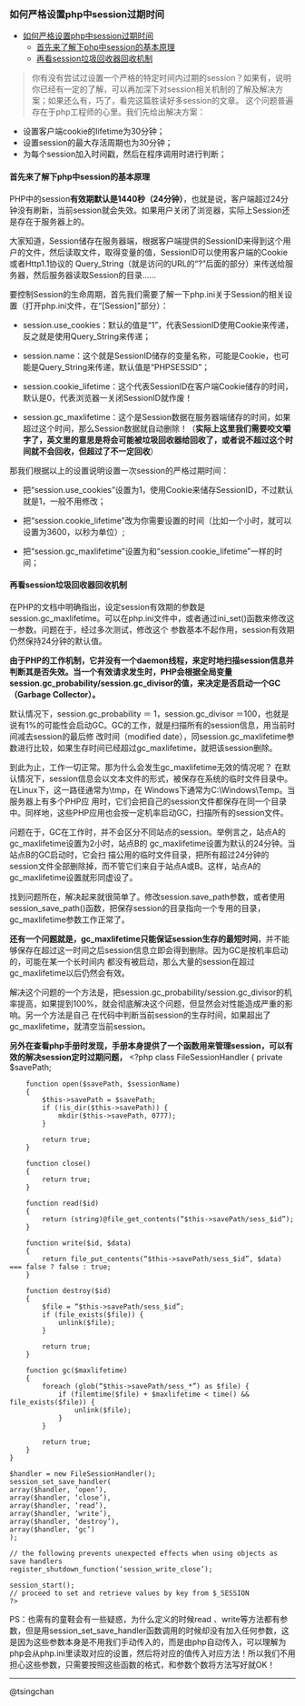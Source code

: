 ### 如何严格设置php中session过期时间


- [如何严格设置php中session过期时间](#如何严格设置php中session过期时间)
    - [首先来了解下php中session的基本原理](#首先来了解下php中session的基本原理)
    - [再看session垃圾回收器回收机制](#再看session垃圾回收器回收机制)



> 你有没有尝试过设置一个严格的特定时间内过期的session？如果有，说明你已经有一定的了解，可以再加深下对session相关机制的了解及解决方案；如果还么有，巧了，看完这篇胜读好多session的文章。
> 这个问题普遍存在于php工程师的心里。我们先给出解决方案：

- 设置客户端cookie的lifetime为30分钟；
- 设置session的最大存活周期也为30分钟；
- 为每个session加入时间戳，然后在程序调用时进行判断；

#### 首先来了解下php中session的基本原理 ####

PHP中的session**有效期默认是1440秒（24分钟）**，也就是说，客户端超过24分钟没有刷新，当前session就会失效。如果用户关闭了浏览器，实际上Session还是存在于服务器上的。

大家知道，Session储存在服务器端，根据客户端提供的SessionID来得到这个用户的文件，然后读取文件，取得变量的值，SessionID可以使用客户端的Cookie或者Http1.1协议的
Query_String（就是访问的URL的“?”后面的部分）来传送给服务器，然后服务器读取Session的目录……

要控制Session的生命周期，首先我们需要了解一下php.ini关于Session的相关设置（打开php.ini文件，在“[Session]”部分）：

- session.use_cookies：默认的值是“1”，代表SessionID使用Cookie来传递，反之就是使用Query_String来传递；

- session.name：这个就是SessionID储存的变量名称，可能是Cookie，也可能是Query_String来传递，默认值是“PHPSESSID”；

- session.cookie_lifetime：这个代表SessionID在客户端Cookie储存的时间，默认是0，代表浏览器一关闭SessionID就作废！

- session.gc_maxlifetime：这个是Session数据在服务器端储存的时间，如果超过这个时间，那么Session数据就自动删除！（**实际上这里我们需要咬文嚼字了，英文里的意思是将会可能被垃圾回收器给回收了，或者说不超过这个时间就不会回收，但超过了不一定回收**）

那我们根据以上的设置说明设置一次session的严格过期时间：

- 把“session.use_cookies”设置为1，使用Cookie来储存SessionID，不过默认就是1，一般不用修改；

- 把“session.cookie_lifetime”改为你需要设置的时间（比如一个小时，就可以设置为3600，以秒为单位）;

- 把“session.gc_maxlifetime”设置为和“session.cookie_lifetime”一样的时间；

#### 再看session垃圾回收器回收机制 ####

在PHP的文档中明确指出，设定session有效期的参数是session.gc_maxlifetime。可以在php.ini文件中，或者通过ini_set()函数来修改这一参数。问题在于，经过多次测试，修改这个
参数基本不起作用，session有效期仍然保持24分钟的默认值。

**由于PHP的工作机制，它并没有一个daemon线程，来定时地扫描session信息并判断其是否失效。当一个有效请求发生时，PHP会根据全局变量session.gc_probability/session.gc_divisor的值，来决定是否启动一个GC（Garbage Collector）。**

默认情况下，session.gc_probability ＝ 1，session.gc_divisor ＝100，也就是说有1%的可能性会启动GC。GC的工作，就是扫描所有的session信息，用当前时间减去session的最后修
改时间（modified date），同session.gc_maxlifetime参数进行比较，如果生存时间已经超过gc_maxlifetime，就把该session删除。

到此为止，工作一切正常。那为什么会发生gc_maxlifetime无效的情况呢？
在默认情况下，session信息会以文本文件的形式，被保存在系统的临时文件目录中。在Linux下，这一路径通常为\tmp，在 Windows下通常为C:\Windows\Temp。当服务器上有多个PHP应
用时，它们会把自己的session文件都保存在同一个目录中。同样地，这些PHP应用也会按一定机率启动GC，扫描所有的session文件。

问题在于，GC在工作时，并不会区分不同站点的session。举例言之，站点A的gc_maxlifetime设置为2小时，站点B的 gc_maxlifetime设置为默认的24分钟。当站点B的GC启动时，它会扫
描公用的临时文件目录，把所有超过24分钟的session文件全部删除掉，而不管它们来自于站点A或B。这样，站点A的gc_maxlifetime设置就形同虚设了。

找到问题所在，解决起来就很简单了。修改session.save_path参数，或者使用session_save_path()函数，把保存session的目录指向一个专用的目录，gc_maxlifetime参数工作正常了。

**还有一个问题就是，gc_maxlifetime只能保证session生存的最短时间**，并不能够保存在超过这一时间之后session信息立即会得到删除。因为GC是按机率启动的，可能在某一个长时间内
都没有被启动，那么大量的session在超过gc_maxlifetime以后仍然会有效。

解决这个问题的一个方法是，把session.gc_probability/session.gc_divisor的机率提高，如果提到100%，就会彻底解决这个问题，但显然会对性能造成严重的影响。另一个方法是自己
在代码中判断当前session的生存时间，如果超出了 gc_maxlifetime，就清空当前session。

**另外在查看php手册时发现，手册本身提供了一个函数用来管理session，可以有效的解决session定时过期问题，**
    <?php
    class FileSessionHandler
    {
	    private $savePath;
	    
	    function open($savePath, $sessionName)
	    {
		    $this->savePath = $savePath;
		    if (!is_dir($this->savePath)) {
		    	mkdir($this->savePath, 0777);
	    	}
	    
	    	return true;
	    }
	    
	    function close()
	    {
	    	return true;
	    }
	    
	    function read($id)
	    {
	    	return (string)@file_get_contents(“$this->savePath/sess_$id”);
	    }
	    
	    function write($id, $data)
	    {
	    	return file_put_contents(“$this->savePath/sess_$id”, $data) === false ? false : true;
	    }
	    
	    function destroy($id)
	    {
	    	$file = “$this->savePath/sess_$id”;
	    	if (file_exists($file)) {
	    		unlink($file);
	    	}
	    
	    	return true;
	    }
	    
	    function gc($maxlifetime)
	    {
	    	foreach (glob(“$this->savePath/sess_*”) as $file) {
		    	if (filemtime($file) + $maxlifetime < time() && file_exists($file)) {
		    		unlink($file);
		    	}
	    	}
	    
	    	return true;
	    }
    }
    
    $handler = new FileSessionHandler();
    session_set_save_handler(
    array($handler, ‘open’),
    array($handler, ‘close’),
    array($handler, ‘read’),
    array($handler, ‘write’),
    array($handler, ‘destroy’),
    array($handler, ‘gc’)
    );
    
    // the following prevents unexpected effects when using objects as save handlers
    register_shutdown_function(‘session_write_close’);
    
    session_start();
    // proceed to set and retrieve values by key from $_SESSION
    ?>

PS：也需有的童鞋会有一些疑惑，为什么定义的时候read 、write等方法都有参数，但是用session_set_save_handler函数调用的时候却没有加入任何参数，这是因为这些参数本身是不用我们手动传入的，而是由php自动传入，可以理解为php会从php.ini里读取对应的设置，然后将对应的值传入对应方法！所以我们不用担心这些参数，只需要按照这些函数的格式，和参数个数将方法写好就OK！

----
@tsingchan
